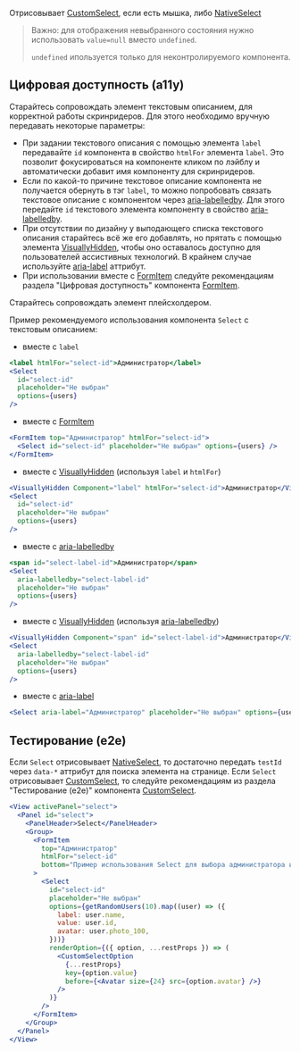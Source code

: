 Отрисовывает [CustomSelect](#!/CustomSelect), если есть мышка, либо [NativeSelect](#!/NativeSelect)

> Важно: для отображения невыбранного состояния нужно использовать `value=null` вместо `undefined`.
>
> `undefined` ипользуется только для неконтролируемого компонента.

## Цифровая доступность (a11y)

Старайтесь сопровождать элемент текстовым описанием, для корректной работы скринридеров.
Для этого необходимо вручную передавать некоторые параметры:
<br />

- При задании текстового описания с помощью элемента `label` передавайте `id` компонента в свойство `htmlFor` элемента `label`. Это позволит фокусироваться на компоненте кликом по лэйблу и автоматически добавит имя компоненту для скринридеров.
- Если по какой-то причине текстовое описание компонента не получается обернуть в тэг `label`, то можно попробовать связать текстовое описание с компонентом через [aria-labelledby](https://developer.mozilla.org/en-US/docs/Web/Accessibility/ARIA/Attributes/aria-labelledby). Для этого передайте `id` текстового элемента компоненту в свойство [aria-labelledby](https://developer.mozilla.org/en-US/docs/Web/Accessibility/ARIA/Attributes/aria-labelledby).
- При отсутствии по дизайну у выподающего списка текстового описания старайтесь всё же его добавлять, но прятать с помощью элемента [VisuallyHidden](#!/VisuallyHidden), чтобы оно оставалось доступно для пользователей ассистивных технологий. В крайнем случае используйте [aria-label](https://developer.mozilla.org/en-US/docs/Web/Accessibility/ARIA/Attributes/aria-label) аттрибут.
- При использовании вместе с [FormItem](#!/FormItem) следуйте рекомендациям раздела "Цифровая доступность" компонента [FormItem](#!/FormItem).

Старайтесь сопровождать элемент плейсхолдером.

Пример рекомендуемого использования компонента `Select` с текстовым описанием:

- вместе с `label`

```jsx static
<label htmlFor="select-id">Администратор</label>
<Select
  id="select-id"
  placeholder="Не выбран"
  options={users}
/>
```

- вместе с [FormItem](#!/FormItem)

```jsx static
<FormItem top="Администратор" htmlFor="select-id">
  <Select id="select-id" placeholder="Не выбран" options={users} />
</FormItem>
```

- вместе с [VisuallyHidden](#!/VisuallyHidden) (используя `label` и `htmlFor`)

```jsx static
<VisuallyHidden Component="label" htmlFor="select-id">Администратор</VisuallyHidden>
<Select
  id="select-id"
  placeholder="Не выбран"
  options={users}
/>
```

- вместе с [aria-labelledby](https://developer.mozilla.org/en-US/docs/Web/Accessibility/ARIA/Attributes/aria-labelledby)

```jsx static
<span id="select-label-id">Администратор</span>
<Select
  aria-labelledby="select-label-id"
  placeholder="Не выбран"
  options={users}
/>
```

- вместе с [VisuallyHidden](#!/VisuallyHidden) (используя [aria-labelledby](https://developer.mozilla.org/en-US/docs/Web/Accessibility/ARIA/Attributes/aria-labelledby))

```jsx static
<VisuallyHidden Component="span" id="select-label-id">Администратор</VisuallyHidden>
<Select
  aria-labelledby="select-label-id"
  placeholder="Не выбран"
  options={users}
/>
```

- вместе с [aria-label](https://developer.mozilla.org/en-US/docs/Web/Accessibility/ARIA/Attributes/aria-label)

```jsx static
<Select aria-label="Администратор" placeholder="Не выбран" options={users} />
```

## Тестирование (e2e)

Если `Select` отрисовывает [NativeSelect](#!/NativeSelect), то достаточно передать `testId` через `data-*` аттрибут для поиска элемента на странице.
Если `Select` отрисовывает [CustomSelect](#!/CustomSelect), то следуйте рекомендациям из раздела "Тестирование (e2e)" компонента [CustomSelect](#!/CustomSelect).

```jsx
<View activePanel="select">
  <Panel id="select">
    <PanelHeader>Select</PanelHeader>
    <Group>
      <FormItem
        top="Администратор"
        htmlFor="select-id"
        bottom="Пример использования Select для выбора администратора из списка"
      >
        <Select
          id="select-id"
          placeholder="Не выбран"
          options={getRandomUsers(10).map((user) => ({
            label: user.name,
            value: user.id,
            avatar: user.photo_100,
          }))}
          renderOption={({ option, ...restProps }) => (
            <CustomSelectOption
              {...restProps}
              key={option.value}
              before={<Avatar size={24} src={option.avatar} />}
            />
          )}
        />
      </FormItem>
    </Group>
  </Panel>
</View>
```
